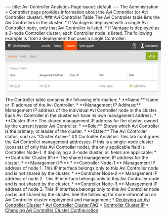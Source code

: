 <html>
 <head></head>
 <body>
  --- title: Avi Controller Analytics Page layout: default --- The Administration &gt; Controller page provides information about the Avi Controller (or Avi Controller cluster). ### Avi Controller Table The Avi Controller table lists the Avi Controllers in the cluster. * If Vantage is deployed with a single Avi Controller node, only that Avi Controller is listed. * If Vantage is deployed as a 3-node Controller cluster, each Controller node is listed. The following example is from a deployment that uses a single Controller: 
  <a href="img/admin-ctlr-list2.png"><img src="img/admin-ctlr-list2.png" alt="admin-ctlr-list2" width="802" height="178"></a> The Controller table contains the following information: * **Name:** Name or IP address of the Avi Controller. * **Management IP Address:** Management IP address of the individual Avi Controller node in the cluster. Each Avi Controller in the cluster will have its own management address. * **Cluster IP:** The shared management IP address for the cluster, owned by the current leader Avi Controller. * **Role:** Shows which Avi Controller is the primary, or leader of the cluster. * **State:** The Avi Controller status, such as "Cluster Active." ## Controller Analytics This tab configures the Avi Controller management addresses. If this is a single-node cluster (consists of only this Avi Controller node), the only applicable field is Controller Node-1. If deploying a 3-node cluster, all fields are applicable: * **Controller Cluster IP:** The shared management IP address for the cluster. * **Management IP:** * **Controller Node-1:** Management IP address of node 1. This IP interface belongs only to this Avi Controller node and is not shared by the cluster. * **Controller Node-2:** Management IP address of node 2. This IP interface belongs only to this Avi Controller node and is not shared by the cluster. * **Controller Node-3:** Management IP address of node 3. This IP interface belongs only to this Avi Controller node and is not shared by the cluster. See the following for more information on Avi Controller cluster deployment and management: * 
  <a href="/configure-controller-ha-cluster">Deploying an Avi Controller Cluster</a> * 
  <a href="/avi-controller-cluster-faq">Avi Controller Cluster FAQ</a> * 
  <a href="/controller-cluster-ip">Controller Cluster IP</a> * 
  <a href="/docs/latest/changing-avi-controller-cluster-configuration">Changing Avi Controller Cluster Configuration</a>
 </body>
</html>